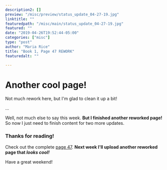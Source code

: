 ```yaml
---
description2: []
preview: "/misc/preview/status_update_04-27-19.jpg"
linktitle: ""
featuredpath: "/misc/main/status_update_04-27-19.jpg"
featured: ""
date: "2019-04-26T19:52:44-05:00"
categories: ["misc"]
type: "post"
author: "Maria Rice"
title: "Book 1, Page 47 REWORK"
featuredalt: ""

---
```


# Another cool page!

Not much rework here, but I'm glad to clean it up a bit!

...

Well, not much else to say this week. **But I finished another reworked page!** So now I just need to finish content for two more updates. 

### Thanks for reading!

Check out the complete [page 47](https://mcrice123.github.io/morphic/blog/book-1-page-47/).
**Next week I'll upload another reworked page that _looks cool!_**

Have a great weekend!

